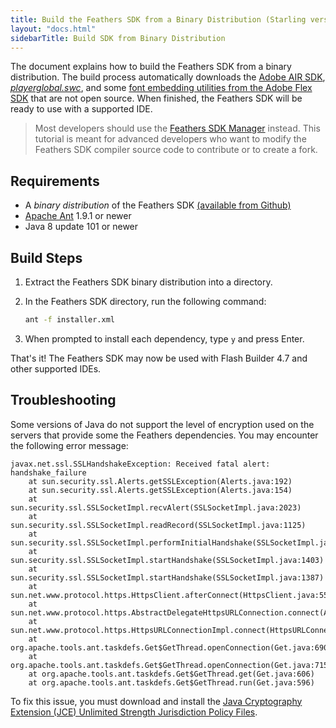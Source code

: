 ```yaml
---
title: Build the Feathers SDK from a Binary Distribution (Starling version)
layout: "docs.html"
sidebarTitle: Build SDK from Binary Distribution
---
```


The document explains how to build the Feathers SDK from a binary distribution. The build process automatically downloads the [Adobe AIR SDK](https://helpx.adobe.com/air/kb/archived-air-sdk-version.html), [_playerglobal.swc_](https://fpdownload.macromedia.com/get/flashplayer/updaters/32/playerglobal32_0.swc), and some [font embedding utilities from the Adobe Flex SDK](https://sourceforge.net/adobe/flexsdk/code/HEAD/tree/trunk/lib/) that are not open source. When finished, the Feathers SDK will be ready to use with a supported IDE.

> Most developers should use the [Feathers SDK Manager](./installation-instructions.md) instead. This tutorial is meant for advanced developers who want to modify the Feathers SDK compiler source code to contribute or to create a fork.

## Requirements

- A _binary distribution_ of the Feathers SDK [(available from Github)](https://github.com/feathersui/feathersui-starling-sdk/releases)
- [Apache Ant](http://ant.apache.org) 1.9.1 or newer
- Java 8 update 101 or newer

## Build Steps

1.  Extract the Feathers SDK binary distribution into a directory.

1.  In the Feathers SDK directory, run the following command:

    ```sh
    ant -f installer.xml
    ```

1.  When prompted to install each dependency, type `y` and press Enter.

That's it! The Feathers SDK may now be used with Flash Builder 4.7 and other supported IDEs.

## Troubleshooting

Some versions of Java do not support the level of encryption used on the servers that provide some the Feathers dependencies. You may encounter the following error message:

```code
javax.net.ssl.SSLHandshakeException: Received fatal alert: handshake_failure
    at sun.security.ssl.Alerts.getSSLException(Alerts.java:192)
    at sun.security.ssl.Alerts.getSSLException(Alerts.java:154)
    at sun.security.ssl.SSLSocketImpl.recvAlert(SSLSocketImpl.java:2023)
    at sun.security.ssl.SSLSocketImpl.readRecord(SSLSocketImpl.java:1125)
    at sun.security.ssl.SSLSocketImpl.performInitialHandshake(SSLSocketImpl.java:1375)
    at sun.security.ssl.SSLSocketImpl.startHandshake(SSLSocketImpl.java:1403)
    at sun.security.ssl.SSLSocketImpl.startHandshake(SSLSocketImpl.java:1387)
    at sun.net.www.protocol.https.HttpsClient.afterConnect(HttpsClient.java:559)
    at sun.net.www.protocol.https.AbstractDelegateHttpsURLConnection.connect(AbstractDelegateHttpsURLConnection.java:185)
    at sun.net.www.protocol.https.HttpsURLConnectionImpl.connect(HttpsURLConnectionImpl.java:153)
    at org.apache.tools.ant.taskdefs.Get$GetThread.openConnection(Get.java:690)
    at org.apache.tools.ant.taskdefs.Get$GetThread.openConnection(Get.java:715)
    at org.apache.tools.ant.taskdefs.Get$GetThread.get(Get.java:606)
    at org.apache.tools.ant.taskdefs.Get$GetThread.run(Get.java:596)
```

To fix this issue, you must download and install the [Java Cryptography Extension (JCE) Unlimited Strength Jurisdiction Policy Files](http://www.oracle.com/technetwork/java/javase/downloads/jce8-download-2133166.html).
